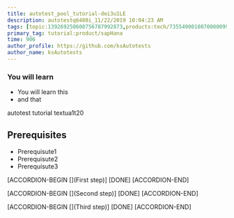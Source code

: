 ```yaml
---
title: autotest_pool_tutorial-dei3u1LE
description: autotestq6480i_11/22/2019 10:04:23 AM
tags: [topic:139269250608756787992873,products:tech/73554900100700000996,tutorial:experience/advanced]
primary_tag: tutorial:product/sapHana
time: 906
author_profile: https://github.com/ksAutotests
author_name: ksAutotests
---
```

### You will learn
- You will learn this
- and that

autotest tutorial textua1t20

## Prerequisites
- Prerequisute1
- Prerequisute2
- Prerequisute3

[ACCORDION-BEGIN [](First step)]
[DONE]
[ACCORDION-END]

[ACCORDION-BEGIN [](Second step)]
[DONE]
[ACCORDION-END]

[ACCORDION-BEGIN [](Third step)]
[DONE]
[ACCORDION-END]

